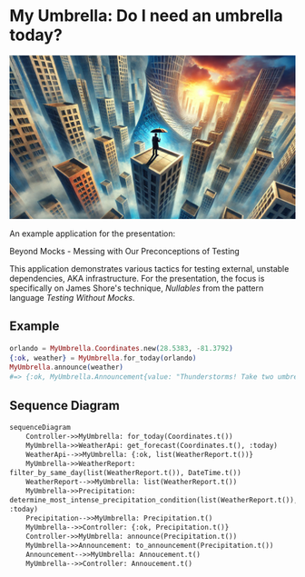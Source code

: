 # My Umbrella: Do I need an umbrella today?

![My Umbrella](./assets/umbrella.webp)

An example application for the presentation:

Beyond Mocks - Messing with Our Preconceptions of Testing

This application demonstrates various tactics for testing external, unstable dependencies, AKA
infrastructure. For the presentation, the focus is specifically on James Shore's technique,
_Nullables_ from the pattern language _Testing Without Mocks_.

## Example

```elixir
orlando = MyUmbrella.Coordinates.new(28.5383, -81.3792)
{:ok, weather} = MyUmbrella.for_today(orlando)
MyUmbrella.announce(weather)
#=> {:ok, MyUmbrella.Announcement{value: "Thunderstorms! Take two umbrellas!"}}
```

## Sequence Diagram

```mermaid
sequenceDiagram
    Controller->>MyUmbrella: for_today(Coordinates.t())
    MyUmbrella->>WeatherApi: get_forecast(Coordinates.t(), :today)
    WeatherApi-->>MyUmbrella: {:ok, list(WeatherReport.t())}
    MyUmbrella->>WeatherReport: filter_by_same_day(list(WeatherReport.t()), DateTime.t())
    WeatherReport-->>MyUmbrella: list(WeatherReport.t())
    MyUmbrella->>Precipitation: determine_most_intense_precipitation_condition(list(WeatherReport.t()), :today)
    Precipitation-->>MyUmbrella: Precipitation.t()
    MyUmbrella-->>Controller: {:ok, Precipitation.t()}
    Controller->>MyUmbrella: announce(Precipitation.t())
    MyUmbrella->>Announcement: to_announcement(Precipitation.t())
    Announcement-->>MyUmbrella: Annoucement.t()
    MyUmbrella-->>Controller: Annoucement.t()
```
